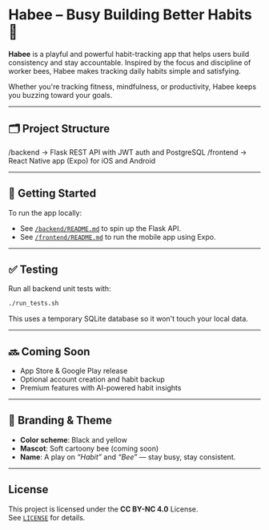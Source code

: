 # Habee – Busy Building Better Habits 🐝

**Habee** is a playful and powerful habit-tracking app that helps users build consistency and stay accountable. Inspired by the focus and discipline of worker bees, Habee makes tracking daily habits simple and satisfying.

Whether you're tracking fitness, mindfulness, or productivity, Habee keeps you buzzing toward your goals.

---

## 🗂️ Project Structure

/backend → Flask REST API with JWT auth and PostgreSQL
/frontend → React Native app (Expo) for iOS and Android

---

## 🚀 Getting Started

To run the app locally:

- See [`/backend/README.md`](backend/README.md) to spin up the Flask API.
- See [`/frontend/README.md`](frontend/README.md) to run the mobile app using Expo.

---

## ✅ Testing

Run all backend unit tests with:

```bash
./run_tests.sh
```

This uses a temporary SQLite database so it won't touch your local data.

---
## 🔜 Coming Soon

- App Store & Google Play release
- Optional account creation and habit backup
- Premium features with AI-powered habit insights

---

## 🐝 Branding & Theme

- **Color scheme**: Black and yellow
- **Mascot**: Soft cartoony bee (coming soon)
- **Name**: A play on _“Habit”_ and _“Bee”_ — stay busy, stay consistent.

---

## License

This project is licensed under the **CC BY-NC 4.0** License.  
See [`LICENSE`](./LICENSE) for details.
